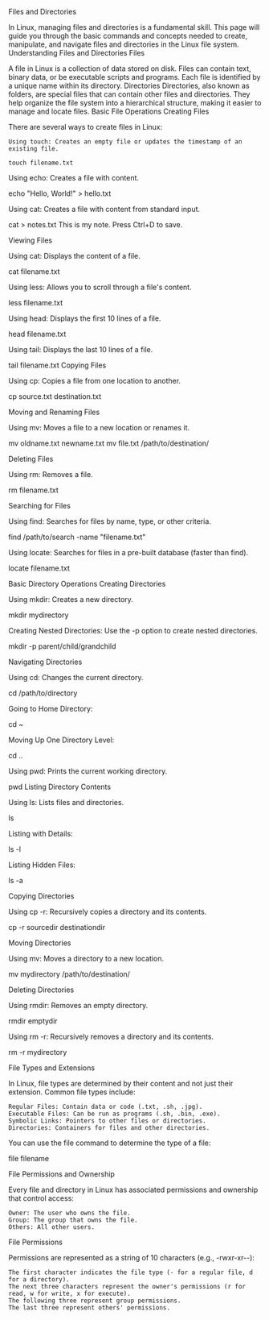 Files and Directories

In Linux, managing files and directories is a fundamental skill. This page will guide you through the basic commands and concepts needed to create, manipulate, and navigate files and directories in the Linux file system.
Understanding Files and Directories
Files

A file in Linux is a collection of data stored on disk. Files can contain text, binary data, or be executable scripts and programs. Each file is identified by a unique name within its directory.
Directories
Directories, also known as folders, are special files that can contain other files and directories. They help organize the file system into a hierarchical structure, making it easier to manage and locate files.
Basic File Operations
Creating Files

There are several ways to create files in Linux:

    Using touch: Creates an empty file or updates the timestamp of an existing file.

    touch filename.txt

Using echo: Creates a file with content.

echo "Hello, World!" > hello.txt

Using cat: Creates a file with content from standard input.

cat > notes.txt
This is my note.
Press Ctrl+D to save.

Viewing Files

Using cat: Displays the content of a file.

cat filename.txt

Using less: Allows you to scroll through a file's content.

less filename.txt

Using head: Displays the first 10 lines of a file.

head filename.txt

Using tail: Displays the last 10 lines of a file.

tail filename.txt
Copying Files

Using cp: Copies a file from one location to another.

cp source.txt destination.txt

Moving and Renaming Files

Using mv: Moves a file to a new location or renames it.

mv oldname.txt newname.txt
mv file.txt /path/to/destination/

Deleting Files

Using rm: Removes a file.

rm filename.txt

Searching for Files

Using find: Searches for files by name, type, or other criteria.

find /path/to/search -name "filename.txt"

Using locate: Searches for files in a pre-built database (faster than find).

locate filename.txt

Basic Directory Operations
Creating Directories

Using mkdir: Creates a new directory.

mkdir mydirectory

Creating Nested Directories: Use the -p option to create nested directories.

mkdir -p parent/child/grandchild

Navigating Directories

Using cd: Changes the current directory.

cd /path/to/directory

Going to Home Directory:

cd ~

Moving Up One Directory Level:

cd ..

Using pwd: Prints the current working directory.

pwd
Listing Directory Contents

Using ls: Lists files and directories.

ls

Listing with Details:

ls -l

Listing Hidden Files:

ls -a

Copying Directories

Using cp -r: Recursively copies a directory and its contents.

cp -r sourcedir destinationdir

Moving Directories

Using mv: Moves a directory to a new location.

mv mydirectory /path/to/destination/

Deleting Directories

Using rmdir: Removes an empty directory.

rmdir emptydir

Using rm -r: Recursively removes a directory and its contents.

rm -r mydirectory

File Types and Extensions

In Linux, file types are determined by their content and not just their extension. Common file types include:

    Regular Files: Contain data or code (.txt, .sh, .jpg).
    Executable Files: Can be run as programs (.sh, .bin, .exe).
    Symbolic Links: Pointers to other files or directories.
    Directories: Containers for files and other directories.

You can use the file command to determine the type of a file:

file filename

File Permissions and Ownership

Every file and directory in Linux has associated permissions and ownership that control access:

    Owner: The user who owns the file.
    Group: The group that owns the file.
    Others: All other users.

File Permissions

Permissions are represented as a string of 10 characters (e.g., -rwxr-xr--):

    The first character indicates the file type (- for a regular file, d for a directory).
    The next three characters represent the owner's permissions (r for read, w for write, x for execute).
    The following three represent group permissions.
    The last three represent others' permissions.

